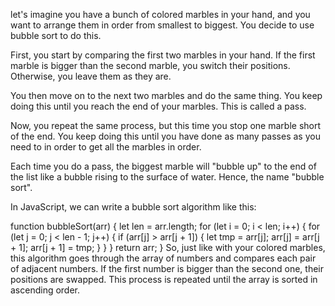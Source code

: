 let's imagine you have a bunch of colored marbles in your hand, and you want to arrange them in order from smallest to biggest. You decide to use bubble sort to do this.

First, you start by comparing the first two marbles in your hand. If the first marble is bigger than the second marble, you switch their positions. Otherwise, you leave them as they are.

You then move on to the next two marbles and do the same thing. You keep doing this until you reach the end of your marbles. This is called a pass.

Now, you repeat the same process, but this time you stop one marble short of the end. You keep doing this until you have done as many passes as you need to in order to get all the marbles in order.

Each time you do a pass, the biggest marble will "bubble up" to the end of the list like a bubble rising to the surface of water. Hence, the name "bubble sort".

In JavaScript, we can write a bubble sort algorithm like this:

function bubbleSort(arr) {
let len = arr.length;
for (let i = 0; i < len; i++) {
for (let j = 0; j < len - 1; j++) {
if (arr[j] > arr[j + 1]) {
let tmp = arr[j];
arr[j] = arr[j + 1];
arr[j + 1] = tmp;
}
}
}
return arr;
}
So, just like with your colored marbles, this algorithm goes through the array of numbers and compares each pair of adjacent numbers. If the first number is bigger than the second one, their positions are swapped. This process is repeated until the array is sorted in ascending order.
